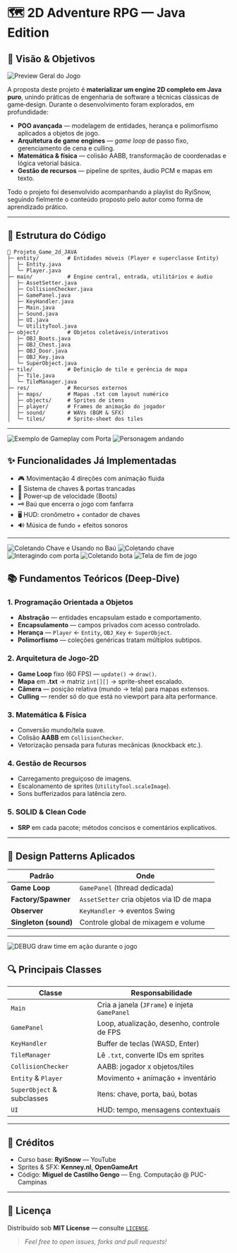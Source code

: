 # 🗺️ 2D Adventure RPG — **Java Edition**

## 🌟 Visão & Objetivos

![Preview Geral do Jogo](assets/screens/game_start_screen.png)

A proposta deste projeto é **materializar um engine 2D completo em Java puro**, unindo práticas de engenharia de software a técnicas clássicas de game‑design. Durante o desenvolvimento foram explorados, em profundidade:

- **POO avançada** — modelagem de entidades, herança e polimorfismo aplicados a objetos de jogo.
- **Arquitetura de game engines** — *game loop* de passo fixo, gerenciamento de cena e culling.
- **Matemática & física** — colisão AABB, transformação de coordenadas e lógica vetorial básica.
- **Gestão de recursos** — pipeline de sprites, áudio PCM e mapas em texto.

Todo o projeto foi desenvolvido acompanhando a playlist do RyiSnow, seguindo fielmente o conteúdo proposto pelo autor como forma de aprendizado prático.

---

## 🧱 Estrutura do Código

```text
📂 Projeto_Game_2d_JAVA
├─ entity/         # Entidades móveis (Player e superclasse Entity)
│  ├─ Entity.java
│  └─ Player.java
├─ main/           # Engine central, entrada, utilitários e áudio
│  ├─ AssetSetter.java
│  ├─ CollisionChecker.java
│  ├─ GamePanel.java
│  ├─ KeyHandler.java
│  ├─ Main.java
│  ├─ Sound.java
│  ├─ UI.java
│  └─ UtilityTool.java
├─ object/         # Objetos coletáveis/interativos
│  ├─ OBJ_Boots.java
│  ├─ OBJ_Chest.java
│  ├─ OBJ_Door.java
│  ├─ OBJ_Key.java
│  └─ SuperObject.java
├─ tile/           # Definição de tile e gerência de mapa
│  ├─ Tile.java
│  └─ TileManager.java
├─ res/            # Recursos externos
│  ├─ maps/        # Mapas .txt com layout numérico
│  ├─ objects/     # Sprites de itens
│  ├─ player/      # Frames de animação do jogador
│  ├─ sound/       # WAVs (BGM & SFX)
│  └─ tiles/       # Sprite-sheet dos tiles
```

---

![Exemplo de Gameplay com Porta](assets/screens/door_unlock.png)
![Personagem andando](assets/screens/boots_item.png)

## ✨ Funcionalidades Já Implementadas

- 🎮 Movimentação 4 direções com animação fluida
- 🔑 Sistema de chaves & portas trancadas
- 👟 Power‑up de velocidade (Boots)
- 🗝️ Baú que encerra o jogo com fanfarra
- 🖥️ HUD: cronômetro + contador de chaves
- 🔊 Música de fundo + efeitos sonoros

---

![Coletando Chave e Usando no Baú](assets/screens/chest_approach.png)
![Coletando chave](assets/screens/key_pickup.png)
![Interagindo com porta](assets/screens/door_unlock.png)
![Coletando bota](assets/screens/boots_item.png)
![Tela de fim de jogo](assets/screens/game_end_screen.png)

## 📚 Fundamentos Teóricos (Deep-Dive)

### 1. Programação Orientada a Objetos

- **Abstração** — entidades encapsulam estado e comportamento.
- **Encapsulamento** — campos privados com acesso controlado.
- **Herança** — `Player` ← `Entity`, `OBJ_Key` ← `SuperObject`.
- **Polimorfismo** — coleções genéricas tratam múltiplos subtipos.

### 2. Arquitetura de Jogo-2D

- **Game Loop** fixo (60 FPS) — `update()` → `draw()`.
- **Mapa** em **.txt** → matriz `int[][]` → sprite-sheet escalado.
- **Câmera** — posição relativa (mundo → tela) para mapas extensos.
- **Culling** — render só do que está no viewport para alta performance.

### 3. Matemática & Física

- Conversão mundo/tela suave.
- Colisão **AABB** em `CollisionChecker`.
- Vetorização pensada para futuras mecânicas (knockback etc.).

### 4. Gestão de Recursos

- Carregamento preguiçoso de imagens.
- Escalonamento de sprites (`UtilityTool.scaleImage`).
- Sons bufferizados para latência zero.

### 5. SOLID & Clean Code

- **SRP** em cada pacote; métodos concisos e comentários explicativos.

---

## 🧩 Design Patterns Aplicados

| Padrão                | Onde                                      |
| --------------------- | ----------------------------------------- |
| **Game Loop**         | `GamePanel` (thread dedicada)             |
| **Factory/Spawner**   | `AssetSetter` cria objetos via ID de mapa |
| **Observer**          | `KeyHandler` → eventos Swing              |
| **Singleton (sound)** | Controle global de mixagem e volume       |

---

![DEBUG draw time em ação durante o jogo](assets/screens/debug_draw_time.png)

## 🔍 Principais Classes

| Classe                     | Responsabilidade                              |
| -------------------------- | --------------------------------------------- |
| `Main`                     | Cria a janela (`JFrame`) e injeta `GamePanel` |
| `GamePanel`                | Loop, atualização, desenho, controle de FPS   |
| `KeyHandler`               | Buffer de teclas (WASD, Enter)                |
| `TileManager`              | Lê `.txt`, converte IDs em sprites            |
| `CollisionChecker`         | AABB: jogador x objetos/tiles                 |
| `Entity` & `Player`        | Movimento + animação + inventário             |
| `SuperObject` & subclasses | Itens: chave, porta, baú, botas               |
| `UI`                       | HUD: tempo, mensagens contextuais             |

---

## 🙌 Créditos

- Curso base: **RyiSnow** — YouTube
- Sprites & SFX: **Kenney.nl**, **OpenGameArt**
- Código: **Miguel de Castilho Gengo** — Eng. Computação @ PUC-Campinas

---

## 📜 Licença

Distribuído sob **MIT License** — consulte [`LICENSE`](LICENSE).

> *Feel free to open issues, forks and pull requests!*

